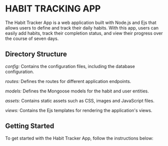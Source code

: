 # HABIT TRACKING APP #
The Habit Tracker App is a web application built with Node.js and Ejs that allows users to define and track their daily habits. With this app, users can easily add habits, track their completion status, and view their progress over the course of seven days.

## Directory Structure ##
*config:* Contains the configuration files, including the database configuration.

*routes:* Defines the routes for different application endpoints.

*models:* Defines the Mongoose models for the habit and user entities.

*assets:* Contains static assets such as CSS, images and JavaScript files.

*views:* Contains the Ejs templates for rendering the application's views.

## Getting Started ##
To get started with the Habit Tracker App, follow the instructions below:

